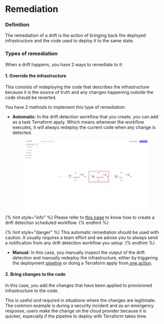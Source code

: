 # Remediation

### Definition

The remediation of a drift is the action of bringing back the deployed infrastructure and the code used to deploy it to the same state.

### Types of remediation

When a drift happens, you have 2 ways to remediate to it:

#### 1. Override the infrastructure

This consists of redeploying the code that describes the infrastructure because it is the source of truth and any changes happening outside the code should be reverted.

You have 2 methods to implement this type of remediation:

*   **Automatic:** In the drift detection workflow that you create, you can add as a task Terraform apply. Which means whenever the workflow executes, it will always redeploy the current code when any change is detected.&#x20;

    <figure><img src="../../.gitbook/assets/auto-remediate.png" alt=""><figcaption></figcaption></figure>

{% hint style="info" %}
Please refer to [this page](broken-reference) to know how to create a drift detection scheduled workflow.
{% endhint %}

{% hint style="danger" %}
This automatic remediation should be used with caution. It usually requires a team effort and we advise you to always send a notification from any drift detection workflow you setup.
{% endhint %}

* **Manual:** In this case, you manually inspect the output of the drift detection and manually redeploy the infrastructure, either by triggering the deployment [pipeline](https://gitlab.com/brainboard/brainboard/-/blob/main/ci-cd-engine/ci-cd-designer/README.md#run-pipeline) or doing a Terraform apply from[ one ](broken-reference)[action](broken-reference).

#### 2. Bring changes to the code

In this case, you add the changes that have been applied to provisioned infrastructure to the code.

This is useful and required in situations where the changes are legitimate. The common example is during a security incident and as an emergency response, users make the change on the cloud provider because it is quicker, especially if the pipeline to deploy with Terraform takes time.
